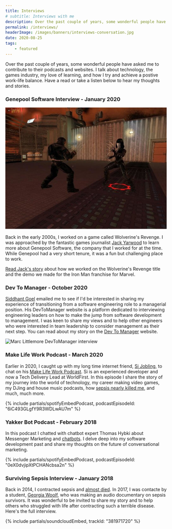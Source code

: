 ```yaml
---
title: Interviews
# subtitle: Interviews with me
description: Over the past couple of years, some wonderful people have asked me to contribute to their podcasts and websites. Enjoy a collection of interviews and discussions about technology and life.
permalink: /interviews/
headerImage: /images/banners/interviews-conversation.jpg
date: 2020-08-25
tags:
    - featured
---
```


Over the past couple of years, some wonderful people have asked me to contribute to their podcasts and websites. I talk about technology, the games industry, my love of learning, and how I try and achieve a postive work-life balance. Have a read or take a listen below to hear my thoughts and stories.

### Genepool Software Interview - January 2020

![Wolverine's Revenge](/images/games/wolverines-revenge-512x384.jpg)

Back in the early 2000s, I worked on a game called Wolverine's Revenge. I was approached by the fantastic games journalist [Jack Yarwood](https://twitter.com/JackGYarwood) to learn more about Genepool Software, the company that I worked for at the time. While Genepool had a very short tenure, it was a fun but challenging place to work.

[Read Jack's story](https://www.fanbyte.com/features/from-x-men-to-iron-man-the-strange-tale-of-genepool-software/) about how we worked on the Wolverine's Revenge title and the demo we made for the Iron Man franchise for Marvel.

### Dev To Manager - October 2020

[Siddhant Goel](https://www.linkedin.com/in/siddhantgoel/) emailed me to see if I'd be interested in sharing my experience of transitioning from a software engineering role to a managerial position. His DevToManager website is a platform dedicated to interviewing engineering leaders on how to make the jump from software development to management. I was keen to share my views and to help other engineers who were interested in team leadership to consider management as their next step. You can read about my story on the [Dev To Manager](https://devtomanager.com/interviews/marc-littlemore/) website.

![Marc Littlemore DevToManager interview](/images/posts/marc-littlemore-dev-to-manager-interview.png)

### Make Life Work Podcast - March 2020

Earlier in 2020, I caught up with my long time internet friend, [Si Jobling](https://sijobling.com/), to chat on his [Make Life Work Podcast](https://sijobling.com/makelifework/). Si is an experienced developer and now a Tech Delivery Lead at WorldFirst. In this episode I share the story of my journey into the world of technology, my career making video games, my DJing and house music podcasts, how [sepsis nearly killed me](/how-i-almost-died/), and much, much more.

{% include partials/spotifyEmbedPodcast, podcastEpisodeId: "6iC493GLgfY9R3WDLwAU7m" %}

### Yakker Bot Podcast - February 2018

In this podcast I chatted with chatbot expert Thomas Hybki about Messenger Marketing and [chatbots](/bots). I delve deep into my software development past and share my thoughts on the future of conversational marketing.

{% include partials/spotifyEmbedPodcast, podcastEpisodeId: "0eX0dvjipXtPCHANcbsa2n" %}

### Surviving Sepsis Interview - January 2018

Back in 2014, I contracted sepsis and [almost died](/how-i-almost-died/). In 2017, I was contacte by a student, [Georgia Woolf](https://twitter.com/tacklingsepsis), who was making an audio documentary on sepsis survivors. It was wonderful to be invited to share my story and to help others who struggled with life after contracting such a terrible disease. Here's the full interview.

{% include partials/soundcloudEmbed, trackId: "381971720" %}